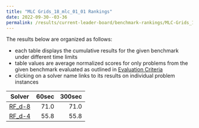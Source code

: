 ```yaml
---
title: "MLC Grids_18_mlc_01_01 Rankings"
date: 2022-09-30--03-36
permalink: /results/current-leader-board/benchmark-rankings/MLC-Grids_18_mlc_01_01-rankings
---
```




The results below are organized as follows:
- each table displays the cumulative results for the given benchmark under different time limits
- table values are average normalized scores for only problems from the given benchmark evaluated as outlined in [Evaluation Criteria](https://uaicompetition.github.io/uci-2022/results/evaluation-criteria/)
- clicking on a solver name links to its results on individual problem instances


|                   Solver                    | 60sec | 300sec |
| ------------------------------------------- | ----: | -----: |
| [RF_d-8](../solver-scores/RF_d-8-scores.md) |  71.0 |   71.0 |
| [RF_d-4](../solver-scores/RF_d-4-scores.md) |  55.8 |   55.8 |

